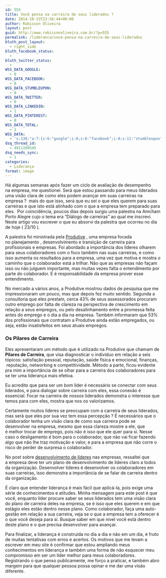 ```yaml
---
id: 555
title: Você pensa na carreira de seus liderados ?
date: 2014-10-23T22:56:44+00:00
author: Robisson Oliveira
layout: post
guid: http://www.robissonoliveira.com.br/?p=555
permalink: /lideranca/voce-pensa-na-carreira-de-seus-liderados
bluth_post_layout:
  - right_side
bluth_facebook_status:
  - 
bluth_twitter_status:
  - 
WSS_DATA_GOOGLE:
  - 0
WSS_DATA_FACEBOOK:
  - 0
WSS_DATA_STUMBLEUPON:
  - 0
WSS_DATA_TWITTER:
  - 0
WSS_DATA_LINKEDIN:
  - 1
WSS_DATA_PINTEREST:
  - 0
WSS_DATA_TOTAL:
  - 1
WSS_DATA:
  - 's:138:"a:7:{s:6:"google";i:0;s:8:"facebook";i:0;s:11:"stumbleupon";i:0;s:7:"twitter";i:0;s:8:"linkedin";i:1;s:9:"pinterest";i:0;s:5:"total";i:1;}";'
dsq_thread_id:
  - 4911109545
dsq_needs_sync:
  - 1
categories:
  - Liderança
format: image
---
```

Há algumas semanas após fazer um ciclo de avaliação de desempenho na empresa, me questionei. Será que estou passando para meus liderados uma visão clara de como eles podem avançar em suas carreiras na empresa ?  mais do que isso, será que eu sei o que eles querem para suas carreiras e que isto está alinhado com o que a empresa tem preparado para eles.  Por coincidência, poucos dias depois surgiu uma palestra na Amcham Porto Alegre cujo o tema era &#8220;Diálogo de carreiras&#8221; ao qual me inscrevi. Neste artigo vou escrever o que eu absorvi da palestra que ocorreu no dia de hoje ( 23/10 ).<!--more-->

A palestra foi ministrada pela <a href="http://www.produtive.com.br/" target="_blank">Produtive</a> , uma empresa focada no planejamento , desenvolvimento e transição de carreira para profissionais e empresas. Foi abordado a importância dos líderes olharem para seus colaboradores com o foco também nas suas carreiras, e como isso aumenta os resultados para a empresa, uma vez que motiva e mostra o caminho que o colaborador está a trilhar. Não que as empresas não façam isso ou não julguem importante, mas muitas vezes falta o entendimento por parte do colaborador. E é responsabilidade da empresa prover esse entendimento.

No mercado a vários anos, a Produtive mostrou dados de pesquisa que me impressionaram um pouco, mas que depois fez muito sentido. Segunda a consultoria que eles prestam, cerca 43% de seus assessorados procuram outro emprego por falta de clareza na perspectiva de crescimento em relação a seus empregos, ou pelo desalinhamento entre a promessa feita antes do emprego e o dia a dia na empresa. Também informaram que 53% dos profissionais que contratam a Produtive ainda estão empregados, ou seja, estão insatisfeitos em seus atuais empregos.

### Os Pilares de Carreira

Eles apresentaram um método que é utilizado na Produtive que chamam de **Pilares de Carreira**, que visa diagnosticar o indivíduo em relação a seis tópicos: satisfação pessoal, reputação, saúde física e emocional, finanças,  reputação, networking e competitividade. Método a parte, ficou evidente pra mim a importância de se olhar para a carreira dos colaboradores para se ter uma liderança mais efetiva.

Eu acredito que para ser um bom líder é necessário se conectar com seus liderados, e para dialogar sobre carreira com eles, essa conexão é essencial. Focar na carreira de nossos liderados demonstra o interesse que temos para com eles, mostra que nos os valorizamos.

Certamente muitos líderes se preocupam com a carreira de seus liderados, mas será que eles por sua vez tem essa percepção ? É necessários que o colaborador tenha um visão clara de como sua carreira pode se desenvolver na empresa, mesmo que essa clareza mostre a ele, que é melhor trocar de emprego, pois não é isso que ele quer para si. Nesse caso o desligamento é bom para o colaborador, que não vai ficar fazendo algo que não lhe traz motivação e valor, e para a empresa que não corre o risco de perder de surpresa o colaborador.

No post sobre [desenvolvimento de líderes](http://www.robissonoliveira.com.br/lideranca/sua-empresa-fala-sobre-lideranca-e-ajuda-desenvolve-lo "Sua empresa fala sobre liderança e lhe ajuda a se desenvolver ?") nas empresas[ ](http://www.robissonoliveira.com.br/lideranca/sua-empresa-fala-sobre-lideranca-e-ajuda-desenvolve-lo "Sua empresa fala sobre liderança e lhe ajuda a se desenvolver ?") ressaltei que a empresa deve ter um plano de desenvolvimento de líderes claro a todos da organização. Desenvolver líderes é desenvolver os colaboradores em suas carreiras, isso demonstra a importância de se falar de carreira dentro da organização.

É claro que entender liderança é mais fácil que aplicá-la, pois exige uma série de conhecimentos e atitudes. Minha mensagem para este post é que você, enquanto líder procure saber se seus liderados tem uma visão clara do plano de carreira deles na empresa, se é isso que eles querem e em que estágio eles estão dentro nesse plano. Como colaborador, faça uma auto-gestão em relação a sua carreira, veja se o que a empresa tem a oferecer é o que você deseja para si. Busque saber em que nível você está dentro deste plano e o que precisa desenvolver para avançar.

Para finalizar, a liderança é construída no dia a dia e não em um dia, é fruto de muitas tentativas com erros e acertos. Os motivos que me levam a escrever em meu site é confirmar que estou ampliando meus conhecimentos em liderança e também uma forma de não esquecer meu compromisso em ser um líder melhor para meus colaboradores. Registrando o que penso publicamente, me forço a praticar, e também abro margem para que qualquer pessoa possa opinar e me dar uma visão diferente.

### 

&nbsp;